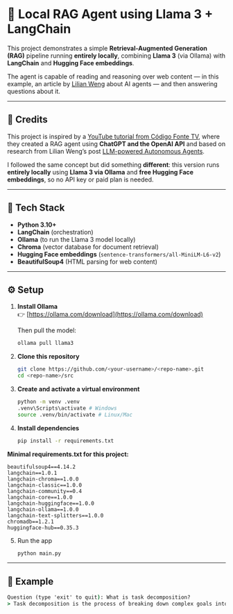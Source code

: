 # 🤖 Local RAG Agent using Llama 3 + LangChain

This project demonstrates a simple **Retrieval-Augmented Generation (RAG)** pipeline running **entirely locally**,
combining **Llama 3** (via Ollama) with **LangChain** and **Hugging Face embeddings**.

The agent is capable of reading and reasoning over web content — in this example, an article
by [Lilian Weng](https://lilianweng.github.io/posts/2023-06-23-agent/) about AI agents — and then answering questions
about it.

---

## 🧩 Credits

This project is inspired by a [YouTube tutorial from Código Fonte TV](https://www.youtube.com/watch?v=CuPKOGdA46Q),
where they created a RAG agent using **ChatGPT and the OpenAI API** and based on research from Lilian Weng’s
post [LLM-powered Autonomous Agents](https://lilianweng.github.io/posts/2023-06-23-agent/).

I followed the same concept but did something **different**: this version runs **entirely locally** using **Llama 3 via
Ollama** and **free Hugging Face embeddings**, so no API key or paid plan is needed.

---

## 🧩 Tech Stack

- **Python 3.10+**
- **LangChain** (orchestration)
- **Ollama** (to run the Llama 3 model locally)
- **Chroma** (vector database for document retrieval)
- **Hugging Face embeddings** (`sentence-transformers/all-MiniLM-L6-v2`)
- **BeautifulSoup4** (HTML parsing for web content)

---

## ⚙️ Setup

1. **Install Ollama**  
   👉 [https://ollama.com/download](https://ollama.com/download)

   Then pull the model:
   ```bash
   ollama pull llama3
   ```

2. **Clone this repository**
    ```bash
    git clone https://github.com/<your-username>/<repo-name>.git
    cd <repo-name>/src
    ```

3. **Create and activate a virtual environment**
    ```bash
    python -m venv .venv
    .venv\Scripts\activate # Windows
    source .venv/bin/activate # Linux/Mac
    ```

4. **Install dependencies**
    ```bash
    pip install -r requirements.txt
    ```

**Minimal requirements.txt for this project:**

```text
beautifulsoup4==4.14.2
langchain==1.0.1
langchain-chroma==1.0.0
langchain-classic==1.0.0
langchain-community==0.4
langchain-core==1.0.0
langchain-huggingface==1.0.0
langchain-ollama==1.0.0
langchain-text-splitters==1.0.0
chromadb==1.2.1
huggingface-hub==0.35.3
```
    
5. Run the app

    ```bash
    python main.py
    ```

---

## 💬 Example

```cmd
Question (type 'exit' to quit): What is task decomposition?
> Task decomposition is the process of breaking down complex goals into smaller, more manageable steps...
```